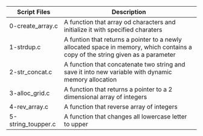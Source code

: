 
| Script Files | Description |
| ----------- | ----------- |
| 0-create_array.c |A function that array od characters and initialize it with specified charaters |
| 1-strdup.c | A funtion that returns a pointer to a newly allocated space in memory, which contains a copy of the string given as a parameter |
| 2-str_concat.c | A function that concatenate two string and save it into new variable with dynamic memory allocation |
| 3-alloc_grid.c | A function that returns a pointer to a 2 dimensional array of integers |
| 4-rev_array.c | A function that reverse array of integers |
| 5-string_toupper.c | A function that changes all lowercase letter to upper |
